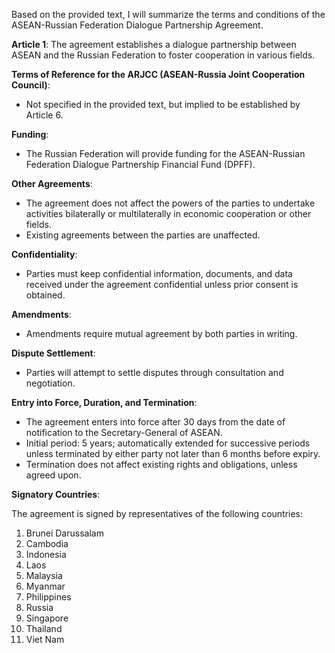 Based on the provided text, I will summarize the terms and conditions of the ASEAN-Russian Federation Dialogue Partnership Agreement.

**Article 1**: The agreement establishes a dialogue partnership between ASEAN and the Russian Federation to foster cooperation in various fields.

**Terms of Reference for the ARJCC (ASEAN-Russia Joint Cooperation Council)**:

* Not specified in the provided text, but implied to be established by Article 6.

**Funding**:

* The Russian Federation will provide funding for the ASEAN-Russian Federation Dialogue Partnership Financial Fund (DPFF).

**Other Agreements**:

* The agreement does not affect the powers of the parties to undertake activities bilaterally or multilaterally in economic cooperation or other fields.
* Existing agreements between the parties are unaffected.

**Confidentiality**:

* Parties must keep confidential information, documents, and data received under the agreement confidential unless prior consent is obtained.

**Amendments**:

* Amendments require mutual agreement by both parties in writing.

**Dispute Settlement**:

* Parties will attempt to settle disputes through consultation and negotiation.

**Entry into Force, Duration, and Termination**:

* The agreement enters into force after 30 days from the date of notification to the Secretary-General of ASEAN.
* Initial period: 5 years; automatically extended for successive periods unless terminated by either party not later than 6 months before expiry.
* Termination does not affect existing rights and obligations, unless agreed upon.

**Signatory Countries**:

The agreement is signed by representatives of the following countries:
1. Brunei Darussalam
2. Cambodia
3. Indonesia
4. Laos
5. Malaysia
6. Myanmar
7. Philippines
8. Russia
9. Singapore
10. Thailand
11. Viet Nam